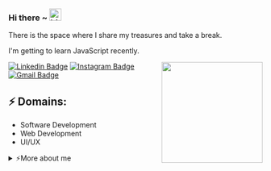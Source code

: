 ### Hi there ~ <img src="https://user-images.githubusercontent.com/1303154/88677602-1635ba80-d120-11ea-84d8-d263ba5fc3c0.gif" width="24px" alt="hi">

There is the space where I share my treasures and take a break.

I'm getting to learn JavaScript recently.

<img align='right' src='https://media.giphy.com/media/bcKmIWkUMCjVm/giphy.gif' width='200"'>


[![Linkedin Badge](https://img.shields.io/badge/-joonkidk-blue?style=flat-square&logo=Linkedin&logoColor=white&link=https://www.linkedin.com/in/joonkidk/)](https://www.linkedin.com/in/joonkidk/)
[![Instagram Badge](https://img.shields.io/badge/-joonkidk-e4405f?style=flat-square&logo=Instagram&logoColor=white&link=https://www.instagram.com/joonkidk/)](https://www.instagram.com/joonkidk/)
[![Gmail Badge](https://img.shields.io/badge/-joonkidk@gmail.com-d14836?style=flat-square&logo=Gmail&logoColor=white&link=mailto:joonkidk@gmail.com)](mailto:joonkidk@gmail.com)
## ⚡ Domains:
- Software Development
- Web Development
- UI/UX

<details>
<summary>⚡️More about me</summary>
<br />

![Top Langs](https://github-readme-stats.vercel.app/api/top-langs/?username=joonkidk&layout=compact)

![joonkidk's github stats](https://github-readme-stats.vercel.app/api?username=joonkidk&count_private=true&show_icons=true&theme=onedark)

</details>
